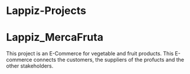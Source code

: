 # Lappiz-Projects
# Lappiz_MercaFruta
This project is an E-Commerce for vegetable and fruit products. This E-commerce connects the customers, the suppliers of the profucts and the other stakeholders. 
